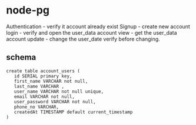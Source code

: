 # node-pg

 Authentication - verify it account already exist
 Signup - create new account
 login - verify and open the user_data
 account view - get the user_data
 account update - change the user_date verify before changing.

 ## schema

 ```
 create table account_users (
	id SERIAL primary key,
	first_name VARCHAR not null,
	last_name VARCHAR ,
	user_name VARCHAR not null unique,
	email VARCHAR not null,
	user_password VARCHAR not null,
	phone_no VARCHAR,
	createdAt TIMESTAMP default current_timestamp
) 
 ```

